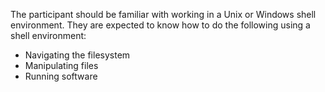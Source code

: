The participant should be familiar with working in a Unix or Windows shell environment. They are expected to know how to do the following using a shell environment:
- Navigating the filesystem
- Manipulating files 
- Running software
